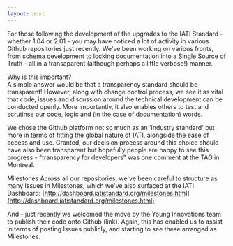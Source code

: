 ```yaml
---
layout: post
---
```


For those following the development of the upgrades to the IATI Standard - whether 1.04 or 2.01 - you may have noticed a lot of activity in various Github repositories just recently.  We've been working on various fronts, from schema development to locking documentation into a Single Source of Truth - all in a transaparent (although perhaps a little verbose!) manner.

Why is this important?  
A simple answer would be that a transparency standard should be transparent! 
However, along with change control process, we see it as vital that code, issues and discussion around the technical development can be conducted openly.  More importantly, it also enables others to test and scrutinse our code, logic and (in the case of documentation) words.

We chose the Github platform not so much as an 'industry standard' but more in terms of fitting the global nature of IATI, alongside the ease of access and use.  Granted, our decision process around this choice should have also been transparent but hopefully people are happy to see this progress - "transparency for developers" was one comment at the TAG in Montreal.

Milestones
Across  all our repositories, we've been careful to structure as many Issues in Milestones, which we've also surfaced at the IATI Dashboard: [http://dashboard.iatistandard.org/milestones.html](http://dashboard.iatistandard.org/milestones.html)

And  - just recently we welcomed the move by the Young Innovations team to publish their code onto Github (link).  Again, this has enabled us to assist in terms of posting Issues publicly, and starting to see these arranged as Milestones.



